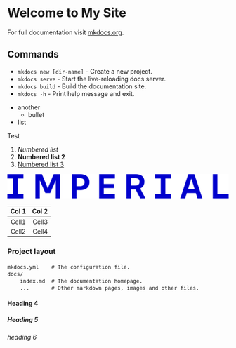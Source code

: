 # Welcome to My Site

For full documentation visit [mkdocs.org](https://www.mkdocs.org).

## Commands

* `mkdocs new [dir-name]` - Create a new project.
* `mkdocs serve` - Start the live-reloading docs server.
* `mkdocs build` - Build the documentation site.
* `mkdocs -h` - Print help message and exit.

- another
    - bullet
- list

Test

1. *Numbered list*
1. **Numbered list 2**
1. [Numbered list 3](https://example.com)

![alt text](image.png)


| Col 1 | Col 2 |
|:-------:|-------:|
| Cell1 | Cell3 |
| Cell2 | Cell4 |

### Project layout

    mkdocs.yml    # The configuration file.
    docs/
        index.md  # The documentation homepage.
        ...       # Other markdown pages, images and other files.

#### Heading 4

##### Heading 5

###### heading 6
